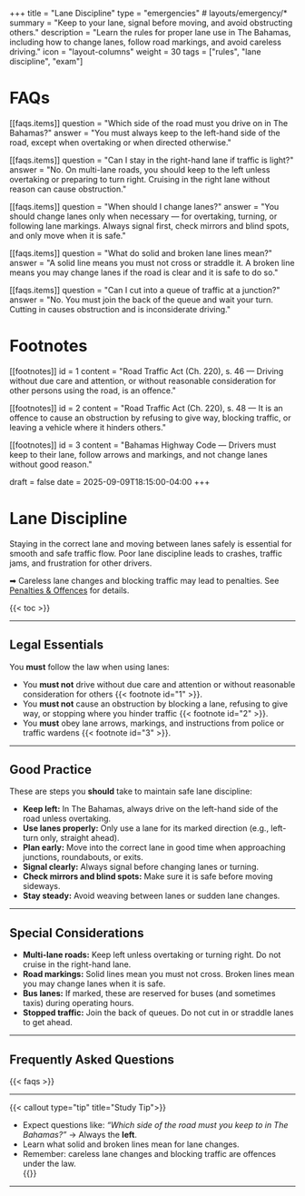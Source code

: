 +++
title = "Lane Discipline"
type = "emergencies"           # layouts/emergency/*
summary = "Keep to your lane, signal before moving, and avoid obstructing others."
description = "Learn the rules for proper lane use in The Bahamas, including how to change lanes, follow road markings, and avoid careless driving."
icon = "layout-columns"
weight = 30
tags = ["rules", "lane discipline", "exam"]

# FAQs
[[faqs.items]]
question = "Which side of the road must you drive on in The Bahamas?"
answer = "You must always keep to the left-hand side of the road, except when overtaking or when directed otherwise."

[[faqs.items]]
question = "Can I stay in the right-hand lane if traffic is light?"
answer = "No. On multi-lane roads, you should keep to the left unless overtaking or preparing to turn right. Cruising in the right lane without reason can cause obstruction."

[[faqs.items]]
question = "When should I change lanes?"
answer = "You should change lanes only when necessary — for overtaking, turning, or following lane markings. Always signal first, check mirrors and blind spots, and only move when it is safe."

[[faqs.items]]
question = "What do solid and broken lane lines mean?"
answer = "A solid line means you must not cross or straddle it. A broken line means you may change lanes if the road is clear and it is safe to do so."

[[faqs.items]]
question = "Can I cut into a queue of traffic at a junction?"
answer = "No. You must join the back of the queue and wait your turn. Cutting in causes obstruction and is inconsiderate driving."

# Footnotes
[[footnotes]]
id = 1
content = "Road Traffic Act (Ch. 220), s. 46 — Driving without due care and attention, or without reasonable consideration for other persons using the road, is an offence."

[[footnotes]]
id = 2
content = "Road Traffic Act (Ch. 220), s. 48 — It is an offence to cause an obstruction by refusing to give way, blocking traffic, or leaving a vehicle where it hinders others."

[[footnotes]]
id = 3
content = "Bahamas Highway Code — Drivers must keep to their lane, follow arrows and markings, and not change lanes without good reason."

draft = false
date = 2025-09-09T18:15:00-04:00
+++

# Lane Discipline

Staying in the correct lane and moving between lanes safely is essential for smooth and safe traffic flow. Poor lane discipline leads to crashes, traffic jams, and frustration for other drivers.  

➡ Careless lane changes and blocking traffic may lead to penalties. See [Penalties & Offences](/law/penalties-offences/) for details.  

{{< toc >}}

---

## Legal Essentials

You **must** follow the law when using lanes:  

- You **must not** drive without due care and attention or without reasonable consideration for others {{< footnote id="1" >}}.  
- You **must not** cause an obstruction by blocking a lane, refusing to give way, or stopping where you hinder traffic {{< footnote id="2" >}}.  
- You **must** obey lane arrows, markings, and instructions from police or traffic wardens {{< footnote id="3" >}}.  

---

## Good Practice

These are steps you **should** take to maintain safe lane discipline:  

- **Keep left:** In The Bahamas, always drive on the left-hand side of the road unless overtaking.  
- **Use lanes properly:** Only use a lane for its marked direction (e.g., left-turn only, straight ahead).  
- **Plan early:** Move into the correct lane in good time when approaching junctions, roundabouts, or exits.  
- **Signal clearly:** Always signal before changing lanes or turning.  
- **Check mirrors and blind spots:** Make sure it is safe before moving sideways.  
- **Stay steady:** Avoid weaving between lanes or sudden lane changes.  

---

## Special Considerations

- **Multi-lane roads:** Keep left unless overtaking or turning right. Do not cruise in the right-hand lane.  
- **Road markings:** Solid lines mean you must not cross. Broken lines mean you may change lanes when it is safe.  
- **Bus lanes:** If marked, these are reserved for buses (and sometimes taxis) during operating hours.  
- **Stopped traffic:** Join the back of queues. Do not cut in or straddle lanes to get ahead.  

---

## Frequently Asked Questions

{{< faqs >}}

---

{{< callout type="tip" title="Study Tip">}}
- Expect questions like: *“Which side of the road must you keep to in The Bahamas?”* → Always the **left**.  
- Learn what solid and broken lines mean for lane changes.  
- Remember: careless lane changes and blocking traffic are offences under the law.  
{{</callout>}}

---